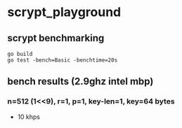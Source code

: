# scrypt_playground

## scrypt benchmarking

```
go build
go test -bench=Basic -benchtime=20s

```

## bench results (2.9ghz intel mbp)

### n=512 (1<<9), r=1, p=1, key-len=1, key=64 bytes
- 10 khps

